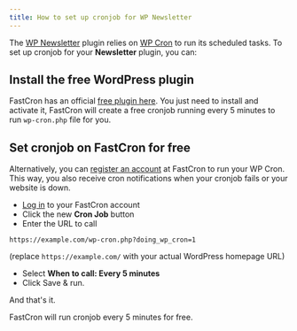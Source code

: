 ```yaml
---
title: How to set up cronjob for WP Newsletter
---
```


The <a href="https://wordpress.org/plugins/newsletter/" target="_blank" rel="nofollow">WP Newsletter</a> plugin relies on [WP Cron](/tutorials/wp-cron) to run its scheduled tasks.
To set up cronjob for your **Newsletter** plugin, you can:

## Install the free WordPress plugin

FastCron has an official <a href="https://wordpress.org/plugins/fastcron/" target="_blank" rel="nofollow">free plugin here</a>.
You just need to install and activate it, FastCron will create a free cronjob running every 5 minutes to run `wp-cron.php` file for you.

## Set cronjob on FastCron for free

Alternatively, you can [register an account](https://app.fastcron.com/signup) at FastCron to run your WP Cron.
This way, you also receive cron notifications when your cronjob fails or your website is down.

- [Log in](https://app.fastcron.com/login) to your FastCron account
- Click the new **Cron Job** button 
- Enter the URL to call
 ```
 https://example.com/wp-cron.php?doing_wp_cron=1
 ```
 (replace `https://example.com/` with your actual WordPress homepage URL)
- Select **When to call: Every 5 minutes**
- Click Save & run.

And that's it.

FastCron will run cronjob every 5 minutes for free.